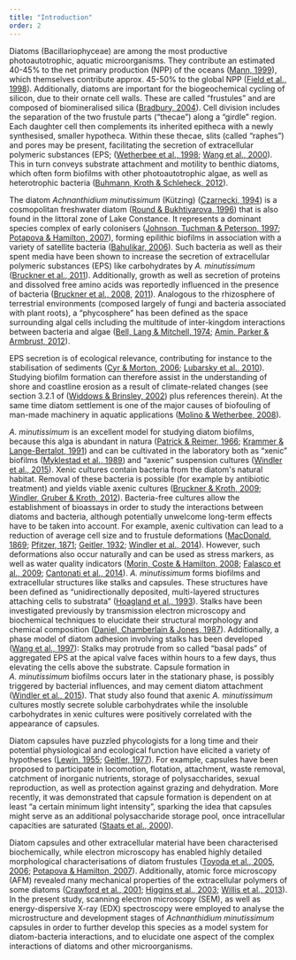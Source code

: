 ```yaml
---
title: "Introduction"
order: 2
---
```


Diatoms (Bacillariophyceae) are among the most productive photoautotrophic, aquatic microorganisms. They contribute an estimated 40-45% to the net primary production (NPP) of the oceans ([Mann, 1999](http://www.phycologia.org/doi/abs/10.2216/i0031-8884-38-6-437.1)), which themselves contribute approx. 45-50% to the global NPP ([Field et al., 1998](http://www.sciencemag.org/content/281/5374/237)). Additionally, diatoms are important for the biogeochemical cycling of silicon, due to their ornate cell walls. These are called “frustules” and are composed of biomineralised silica ([Bradbury, 2004](http://dx.doi.org/10.1371/journal.pbio.0020306)). Cell division includes the separation of the two frustule parts (“thecae”) along a “girdle” region. Each daughter cell then complements its inherited epitheca with a newly synthesised, smaller hypotheca. Within these thecae, slits (called “raphes”) and pores may be present, facilitating the secretion of extracellular polymeric substances (EPS; ([Wetherbee et al., 1998](http://dx.doi.org/10.1046/j.1529-8817.1998.340009.x); [Wang et al., 2000](http://onlinelibrary.wiley.com/doi/10.1046/j.1529-8817.2000.99102.x/abstract)). This in turn conveys substrate attachment and motility to benthic diatoms, which often form biofilms with other photoautotrophic algae, as well as heterotrophic bacteria ([Buhmann, Kroth & Schleheck, 2012](http://onlinelibrary.wiley.com/doi/10.1111/j.1758-2229.2011.00315.x/abstract)).

The diatom *Achnanthidium minutissimum* (Kützing) ([Czarnecki, 1994](http://www.algaebase.org/search/species/detail/?species_id=Ge79396858528c750)) is a cosmopolitan freshwater diatom ([Round & Bukhtiyarova, 1996](http://www.tandfonline.com/doi/abs/10.1080/0269249X.1996.9705389)) that is also found in the littoral zone of Lake Constance. It represents a dominant species complex of early colonisers ([Johnson, Tuchman & Peterson, 1997](http://www.jstor.org/stable/1468140); [Potapova & Hamilton, 2007](http://onlinelibrary.wiley.com/doi/10.1111/j.1529-8817.2007.00332.x/abstract)), forming epilithic biofilms in association with a variety of satellite bacteria ([Bahulikar, 2006](http://kops.ub.uni-konstanz.de/handle/urn:nbn:de:bsz:352-opus-23773)). Such bacteria as well as their spent media have been shown to increase the secretion of extracellular polymeric substances (EPS) like carbohydrates by *A. minutissimum* ([Bruckner et al., 2011](http://onlinelibrary.wiley.com/doi/10.1111/j.1462-2920.2010.02411.x/full)). Additionally, growth as well as secretion of proteins and dissolved free amino acids was reportedly influenced in the presence of bacteria ([Bruckner et al., 2008](http://aem.asm.org/content/74/24/7740.full), [2011](http://onlinelibrary.wiley.com/doi/10.1111/j.1462-2920.2010.02411.x/full)). Analogous to the rhizosphere of terrestrial environments (composed largely of fungi and bacteria associated with plant roots), a “phycosphere” has been defined as the space surrounding algal cells including the multitude of inter-kingdom interactions between bacteria and algae ([Bell, Lang & Mitchell, 1974](http://www.aslo.org/lo/toc/vol_19/issue_5/0833.html); [Amin, Parker & Armbrust, 2012](http://mmbr.asm.org/content/76/3/667)).

EPS secretion is of ecological relevance, contributing for instance to the stabilisation of sediments ([Cyr & Morton, 2006](http://www.nrcresearchpress.com/doi/abs/10.1139/f06-079); [Lubarsky et al., 2010](http://dx.doi.org/10.1371/journal.pone.0013794)). Studying biofilm formation can therefore assist in the understanding of shore and coastline erosion as a result of climate-related changes (see section 3.2.1 of ([Widdows & Brinsley, 2002](http://www.sciencedirect.com/science/article/pii/S138511010200148X)) plus references therein). At the same time diatom settlement is one of the major causes of biofouling of man-made machinery in aquatic applications ([Molino & Wetherbee, 2008](http://www.tandfonline.com/doi/abs/10.1080/08927010802254583)).

*A. minutissimum* is an excellent model for studying diatom biofilms, because this alga is abundant in natura ([Patrick & Reimer, 1966](https://repositories.tdl.org/tamug-ir/handle/1969.3/20795); [Krammer & Lange-Bertalot, 1991](https://books.google.de/books?id=bjY7QAAACAAJ)) and can be cultivated in the laboratory both as “xenic” biofilms ([Myklestad et al., 1989](http://plankt.oxfordjournals.org/content/11/4/763)) and “axenic” suspension cultures ([Windler et al., 2015](http://onlinelibrary.wiley.com/doi/10.1111/jpy.12280/abstract)). Xenic cultures contain bacteria from the diatom's natural habitat. Removal of these bacteria is possible (for example by antibiotic treatment) and yields viable axenic cultures ([Bruckner & Kroth, 2009](http://onlinelibrary.wiley.com/doi/10.1111/j.1529-8817.2009.00708.x/abstract); [Windler, Gruber & Kroth, 2012](http://kops.uni-konstanz.de/handle/123456789/21968)). Bacteria-free cultures allow the establishment of bioassays in order to study the interactions between diatoms and bacteria, although potentially unwelcome long-term effects have to be taken into account. For example, axenic cultivation can lead to a reduction of average cell size and to frustule deformations ([MacDonald, 1869](http://www.tandfonline.com/doi/abs/10.1080/00222936908695866); [Pfitzer, 1871](http://books.google.de/books?id=DT89AQAAMAAJ); [Geitler, 1932](https://books.google.de/books?id=RZULAQAAIAAJ); [Windler et al., 2014](http://onlinelibrary.wiley.com/doi/10.1111/pre.12059/abstract)). However, such deformations also occur naturally and can be used as stress markers, as well as water quality indicators ([Morin, Coste & Hamilton, 2008](http://onlinelibrary.wiley.com/doi/10.1111/j.1529-8817.2008.00587.x/abstract); [Falasco et al., 2009](http://www.ajol.info/index.php/wsa/article/view/49185); [Cantonati et al., 2014](http://www.sciencedirect.com/science/article/pii/S0048969713011625)).
*A. minutissimum* forms biofilms and extracellular structures like stalks and capsules. These structures have been defined as “unidirectionally deposited, multi-layered structures attaching cells to substrata” ([Hoagland et al., 1993](http://onlinelibrary.wiley.com/doi/10.1111/j.0022-3646.1993.00537.x/abstract)). Stalks have been investigated previously by transmission electron microscopy and biochemical techniques to elucidate their structural morphology and chemical composition ([Daniel, Chamberlain & Jones, 1987](http://www.tandfonline.com/doi/abs/10.1080/00071618700650131)). Additionally, a phase model of diatom adhesion involving stalks has been developed ([Wang et al., 1997](http://www.plantphysiol.org/content/113/4/1071)): Stalks may protrude from so called “basal pads” of aggregated EPS at the apical valve faces within hours to a few days, thus elevating the cells above the substrate. Capsule formation in *A. minutissimum* biofilms occurs later in the stationary phase, is possibly triggered by bacterial influences, and may cement diatom attachment ([Windler et al., 2015](http://onlinelibrary.wiley.com/doi/10.1111/jpy.12280/abstract)). That study also found that axenic *A. minutissimum* cultures mostly secrete soluble carbohydrates while the insoluble carbohydrates in xenic cultures were positively correlated with the appearance of capsules.

Diatom capsules have puzzled phycologists for a long time and their potential physiological and ecological function have elicited a variety of hypotheses ([Lewin, 1955](http://mic.sgmjournals.org/content/13/1/162); [Geitler, 1977](http://link.springer.com/article/10.1007/BF00986291)). For example, capsules have been proposed to participate in locomotion, flotation, attachment, waste removal, catchment of inorganic nutrients, storage of polysaccharides, sexual reproduction, as well as protection against grazing and dehydration. More recently, it was demonstrated that capsule formation is dependent on at least “a certain minimum light intensity”, sparking the idea that capsules might serve as an additional polysaccharide storage pool, once intracellular capacities are saturated ([Staats et al., 2000](http://www.int-res.com/abstracts/meps/v193/p261-269/)).

Diatom capsules and other extracellular material have been characterised biochemically, while electron microscopy has enabled highly detailed morphological characterisations of diatom frustules ([Toyoda et al., 2005](http://dx.doi.org/10.1080/09670260500150511), [2006](http://onlinelibrary.wiley.com/doi/10.1111/j.1440-1835.2006.00420.x/abstract); [Potapova & Hamilton, 2007](http://onlinelibrary.wiley.com/doi/10.1111/j.1529-8817.2007.00332.x/abstract)). Additionally, atomic force microscopy (AFM) revealed many mechanical properties of the extracellular polymers of some diatoms ([Crawford et al., 2001](http://onlinelibrary.wiley.com/doi/10.1046/j.1529-8817.2001.037004543.x/abstract); [Higgins et al., 2003](http://onlinelibrary.wiley.com/doi/10.1046/j.1529-8817.2003.02163.x/abstract); [Willis et al., 2013](http://onlinelibrary.wiley.com/doi/10.1111/jpy.12103/abstract)). In the present study, scanning electron microscopy (SEM), as well as energy-dispersive X-ray (EDX) spectroscopy were employed to analyse the microstructure and development stages of *Achnanthidium minutissimum* capsules in order to further develop this species as a model system for diatom-bacteria interactions, and to elucidate one aspect of the complex interactions of diatoms and other microorganisms.
